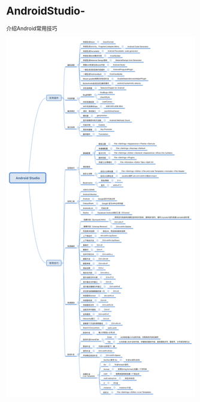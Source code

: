 # AndroidStudio-
介绍Android常用技巧

![AndroidStudio](https://github.com/1052105484/AndroidStudio-/blob/master/Android%20Studio.svg)
